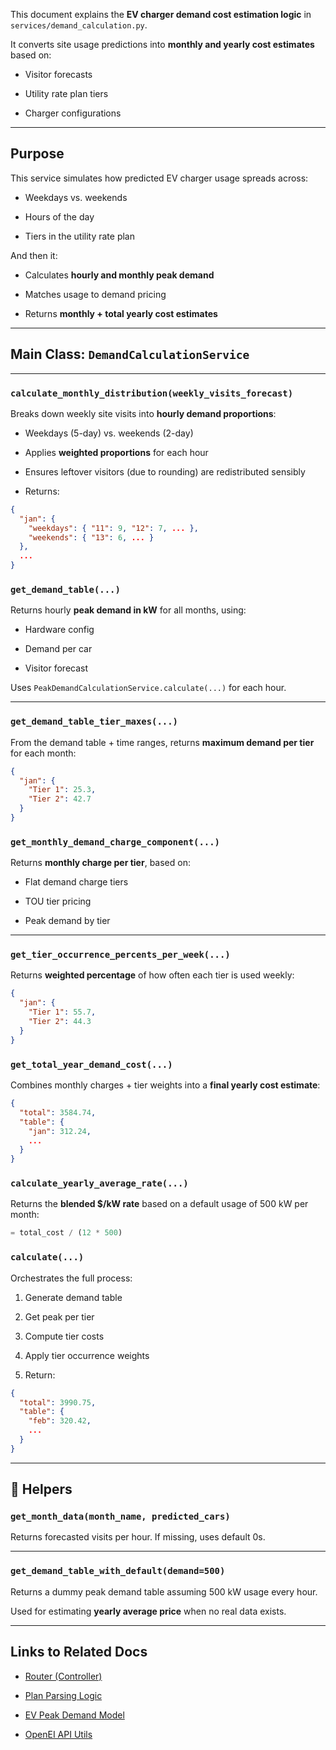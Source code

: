
This document explains the **EV charger demand cost estimation logic** in `services/demand_calculation.py`.

It converts site usage predictions into **monthly and yearly cost estimates** based on:

- Visitor forecasts

- Utility rate plan tiers

- Charger configurations

---

## Purpose

This service simulates how predicted EV charger usage spreads across:

- Weekdays vs. weekends

- Hours of the day

- Tiers in the utility rate plan


And then it:

- Calculates **hourly and monthly peak demand**

- Matches usage to demand pricing

- Returns **monthly + total yearly cost estimates**


---

## Main Class: `DemandCalculationService`

---

### `calculate_monthly_distribution(weekly_visits_forecast)`

Breaks down weekly site visits into **hourly demand proportions**:

- Weekdays (5-day) vs. weekends (2-day)

- Applies **weighted proportions** for each hour

- Ensures leftover visitors (due to rounding) are redistributed sensibly

- Returns:

```json
{
  "jan": {
    "weekdays": { "11": 9, "12": 7, ... },
    "weekends": { "13": 6, ... }
  },
  ...
}
```

### `get_demand_table(...)`

Returns hourly **peak demand in kW** for all months, using:

- Hardware config

- Demand per car

- Visitor forecast

Uses `PeakDemandCalculationService.calculate(...)` for each hour.

---

### `get_demand_table_tier_maxes(...)`

From the demand table + time ranges, returns **maximum demand per tier** for each month:

```json
{
  "jan": {
    "Tier 1": 25.3,
    "Tier 2": 42.7
  }
}
```

### `get_monthly_demand_charge_component(...)`

Returns **monthly charge per tier**, based on:

- Flat demand charge tiers

- TOU tier pricing

- Peak demand by tier

---

### `get_tier_occurrence_percents_per_week(...)`

Returns **weighted percentage** of how often each tier is used weekly:

```json
{
  "jan": {
    "Tier 1": 55.7,
    "Tier 2": 44.3
  }
}
```

### `get_total_year_demand_cost(...)`

Combines monthly charges + tier weights into a **final yearly cost estimate**:

```json
{
  "total": 3584.74,
  "table": {
    "jan": 312.24,
    ...
  }
}
```

### `calculate_yearly_average_rate(...)`

Returns the **blended $/kW rate** based on a default usage of 500 kW per month:

```python
= total_cost / (12 * 500)
```

### `calculate(...)`

Orchestrates the full process:

1. Generate demand table

2. Get peak per tier

3. Compute tier costs

4. Apply tier occurrence weights

5. Return:


```json
{
  "total": 3990.75,
  "table": {
    "feb": 320.42,
    ...
  }
}
```


---

## 🧰 Helpers

### `get_month_data(month_name, predicted_cars)`

Returns forecasted visits per hour. If missing, uses default 0s.

---

### `get_demand_table_with_default(demand=500)`

Returns a dummy peak demand table assuming 500 kW usage every hour.

Used for estimating **yearly average price** when no real data exists.

---

## Links to Related Docs

- [Router (Controller)](demand_router.md)

- [Plan Parsing Logic](plan_parser.md)

- [EV Peak Demand Model](peak_demand.md)

- [OpenEI API Utils](api.md)